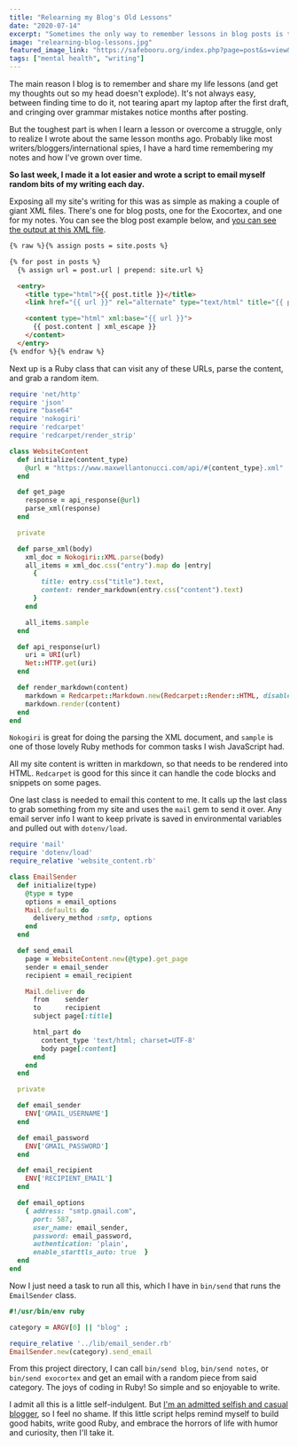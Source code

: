 ```yaml
---
title: "Relearning my Blog's Old Lessons"
date: "2020-07-14"
excerpt: "Sometimes the only way to remember lessons in blog posts is to email them to myself."
image: "relearning-blog-lessons.jpg"
featured_image_link: "https://safebooru.org/index.php?page=post&s=view&id=2075257"
tags: ["mental health", "writing"]
---
```


The main reason I blog is to remember and share my life lessons (and get my thoughts out so my head doesn't explode). It's not always easy, between finding time to do it, not tearing apart my laptop after the first draft, and cringing over grammar mistakes notice months after posting.

But the toughest part is when I learn a lesson or overcome a struggle, only to realize I wrote about the same lesson months ago. Probably like most writers/bloggers/international spies, I have a hard time remembering my notes and how I've grown over time.

**So last week, I made it a lot easier and wrote a script to email myself random bits of my writing each day.**

Exposing all my site's writing for this was as simple as making a couple of giant XML files. There's one for blog posts, one for the Exocortex, and one for my notes. You can see the blog post example below, and [you can see the output at this XML file](/api/blog.xml).

```html
{% raw %}{% assign posts = site.posts %}

{% for post in posts %}
  {% assign url = post.url | prepend: site.url %}

  <entry>
    <title type="html">{{ post.title }}</title>
    <link href="{{ url }}" rel="alternate" type="text/html" title="{{ post.title }}"/>

    <content type="html" xml:base="{{ url }}">
      {{ post.content | xml_escape }}
    </content>
  </entry>
{% endfor %}{% endraw %}
```

Next up is a Ruby class that can visit any of these URLs, parse the content, and grab a random item.

```ruby
require 'net/http'
require 'json'
require "base64"
require 'nokogiri'
require 'redcarpet'
require 'redcarpet/render_strip'

class WebsiteContent
  def initialize(content_type)
    @url = "https://www.maxwellantonucci.com/api/#{content_type}.xml"
  end

  def get_page
    response = api_response(@url)
    parse_xml(response)
  end

  private

  def parse_xml(body)
    xml_doc = Nokogiri::XML.parse(body)
    all_items = xml_doc.css("entry").map do |entry|
      {
        title: entry.css("title").text,
        content: render_markdown(entry.css("content").text)
      }
    end

    all_items.sample
  end

  def api_response(url)
    uri = URI(url)
    Net::HTTP.get(uri)
  end

  def render_markdown(content)
    markdown = Redcarpet::Markdown.new(Redcarpet::Render::HTML, disable_indented_code_blocks: true, fenced_code_blocks: true)
    markdown.render(content)
  end
end
```

`Nokogiri` is great for doing the parsing the XML document, and `sample` is one of those lovely Ruby methods for common tasks I wish JavaScript had.

All my site content is written in markdown, so that needs to be rendered into HTML. `Redcarpet` is good for this since it can handle the code blocks and snippets on some pages.

One last class is needed to email this content to me. It calls up the last class to grab something from my site and uses the `mail` gem to send it over. Any email server info I want to keep private is saved in environmental variables and pulled out with `dotenv/load`.

```ruby
require 'mail'
require 'dotenv/load'
require_relative 'website_content.rb'

class EmailSender
  def initialize(type)
    @type = type
    options = email_options
    Mail.defaults do
      delivery_method :smtp, options
    end
  end

  def send_email
    page = WebsiteContent.new(@type).get_page
    sender = email_sender
    recipient = email_recipient

    Mail.deliver do
      from    sender
      to      recipient
      subject page[:title]

      html_part do
        content_type 'text/html; charset=UTF-8'
        body page[:content]
      end
    end
  end

  private

  def email_sender
    ENV['GMAIL_USERNAME']
  end

  def email_password
    ENV['GMAIL_PASSWORD']
  end

  def email_recipient
    ENV['RECIPIENT_EMAIL']
  end

  def email_options
    { address: "smtp.gmail.com",
      port: 587,
      user_name: email_sender,
      password: email_password,
      authentication: 'plain',
      enable_starttls_auto: true  }
  end
end
```

Now I just need a task to run all this, which I have in `bin/send` that runs the `EmailSender` class.

```ruby
#!/usr/bin/env ruby

category = ARGV[0] || "blog" ;

require_relative '../lib/email_sender.rb'
EmailSender.new(category).send_email
```

From this project directory, I can call `bin/send blog`, `bin/send notes`, or `bin/send exocortex` and get an email with a random piece from said category. The joys of coding in Ruby! So simple and so enjoyable to write.

I admit all this is a little self-indulgent. But [I'm an admitted selfish and casual blogger](URLHERE), so I feel no shame. If this little script helps remind myself to build good habits, write good Ruby, and embrace the horrors of life with humor and curiosity, then I'll take it.

